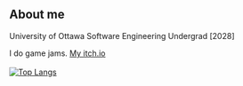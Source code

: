 ## About me
University of Ottawa Software Engineering Undergrad [2028]

I do game jams. [My itch.io](https://supercam19.itch.io) <br><br>
[![Top Langs](https://github-readme-stats.vercel.app/api/top-langs/?username=supercam19&layout=compact&theme=vision-friendly-dark)](https://github.com/anuraghazra/github-readme-stats)

